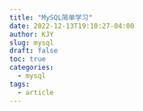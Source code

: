 ```yaml
---
title: "MySQL简单学习"
date: 2022-12-13T19:10:27-04:00
author: KJY
slug: mysql
draft: false
toc: true
categories:  
  - mysql
tags:        
  - article
---
```










